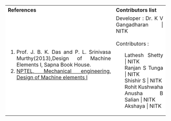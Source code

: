 <table style="text-align:justify;">
  <tr style="background-color: white">
    <th>References</th>
    <th>Contributors list</th>
  </tr>
  <tr style="background-color: white">
    <td>
    <ol>
    <li>Prof. J. B. K. Das and  P. L. Srinivasa Murthy(2013),Design of Machine Elements I, Sapna Book House.</li>
    <li><a href="https://nptel.ac.in/courses/112/105/112105125/.">NPTEL, Mechanical engineering, Design of Machine elements I</a></li>
    </ol>
   </td>
    <td>Developer : Dr. K V Gangadharan | NITK</br></br>
    Contributors :
    <ul style="list-style-type: none;">
    <li>Lathesh Shetty | NITK</li>
    <li>Ranjan S Tunga | NITK</li>
    <li>Shishir S | NITK</li>
    <li>Rohit Kushwaha</li>
    <li>Anusha B Salian | NITK</li>
    <li>Akshaya | NITK</li>
     </ul></td>
  </tr>
</table>
